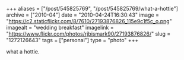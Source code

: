+++
aliases = ["/post/545825769", "/post/545825769/what-a-hottie"]
archive = ["2010-04"]
date = "2010-04-24T16:30:43"
image = "https://c2.staticflickr.com/8/7610/27193876826_115e9c1f5c_o.png"
imagealt = "wedding breakfast"
imagelink = "https://www.flickr.com/photos/rjbismark90/27193876826/"
slug = "1272126643"
tags = ["personal"]
type = "photo"
+++

what a hottie.

